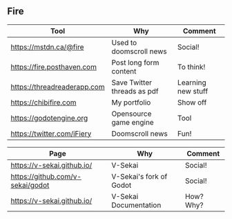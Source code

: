 ## Fire

|Tool  | Why | Comment |
|---|---|---|
| https://mstdn.ca/@fire | Used to doomscroll news | Social! |
| https://fire.posthaven.com | Post long form content | To think! |
| https://threadreaderapp.com | Save Twitter threads as pdf | Learning new stuff |
| https://chibifire.com | My portfolio | Show off |
| https://godotengine.org | Opensource game engine | Tool |
| https://twitter.com/iFiery | Doomscroll news | Fun! |


|Page  | Why | Comment |
|---|---|---|
| https://v-sekai.github.io/ | V-Sekai | Social! |
| https://github.com/v-sekai/godot | V-Sekai's fork of Godot | Social! |
| https://v-sekai.github.io/ | V-Sekai Documentation | How? Why? |
